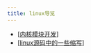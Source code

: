 ```yaml
---
title: linux导览
---
```


- [[内核模块开发]]
- [[linux源码中的一些缩写]]

[//begin]: # "Autogenerated link references for markdown compatibility"
[内核模块开发]: %E5%86%85%E6%A0%B8%E6%A8%A1%E5%9D%97%E5%BC%80%E5%8F%91 "内核模块开发"
[linux源码中的一些缩写]: linux%E6%BA%90%E7%A0%81%E4%B8%AD%E7%9A%84%E4%B8%80%E4%BA%9B%E7%BC%A9%E5%86%99 "linux源码中的一些缩写"
[//end]: # "Autogenerated link references"
